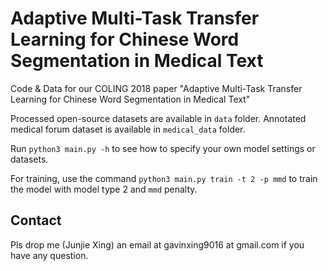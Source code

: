 # Adaptive Multi-Task Transfer Learning for Chinese Word Segmentation in Medical Text

Code & Data for our COLING 2018 paper "Adaptive Multi-Task Transfer Learning for Chinese Word Segmentation in Medical Text"

Processed open-source datasets are available in `data` folder. Annotated medical forum dataset is available in `medical_data` folder.

Run `python3 main.py -h` to see how to specify your own model settings or datasets.

For training, use the command `python3 main.py train -t 2 -p mmd` to train the model with model type 2 and  `mmd` penalty.


## Contact

Pls drop me (Junjie Xing) an email at gavinxing9016 at gmail.com if you have any question.